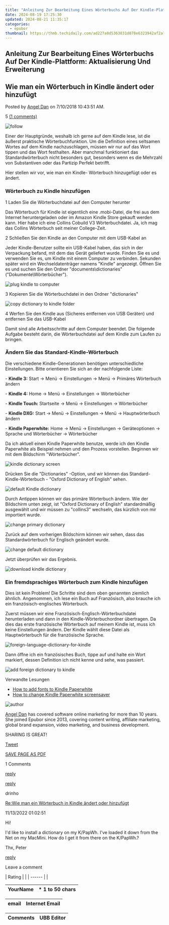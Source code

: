 ```yaml
---
title: "Anleitung Zur Bearbeitung Eines Wörterbuchs Auf Der Kindle-Plattform: Aktualisierung Und Erweiterung"
date: 2024-08-19 17:25:30
updated: 2024-08-21 11:35:17
categories:
  - epubor
thumbnail: https://thmb.techidaily.com/ad227a8d5363831d078e6323942af2a72809395f7bf85c351306cae77a65bd05.jpg
---
```


## Anleitung Zur Bearbeitung Eines Wörterbuchs Auf Der Kindle-Plattform: Aktualisierung Und Erweiterung

## Wie man ein Wörterbuch in Kindle ändert oder hinzufügt

Posted by [Angel Dan](http://www.epubor.com/mailto:epubor.muzhi1989@gmail.com) on 7/10/2018 10:43:51 AM.

5 [(1 comments)](http://www.epubor.com/#comment-area) 



![follow](http://www.epubor.com/images/follow.png)

Einer der Hauptgründe, weshalb ich gerne auf dem Kindle lese, ist die äußerst praktische Wörterbuchfunktion. Um die Definition eines seltsamen Wortes auf dem Kindle nachzuschlagen, müssen wir nur auf das Wort tippen und das Wort festhalten. Aber manchmal funktioniert das Standardwörterbuch nicht besonders gut, besonders wenn es die Mehrzahl von Substantiven oder das Partizip Perfekt betrifft.

Hier stellen wir vor, wie man ein Kindle- Wörterbuch hinzugefügt oder es ändert.

### Wörterbuch zu Kindle hinzufügen

1 Laden Sie die Wörterbuchdatei auf den Computer herunter

Das Wörterbuch für Kindle ist eigentlich eine .mobi-Datei, die frei aus dem Internet heruntergeladen oder im Amazon Kindle Store gekauft werden kann. Hier habe ich eine Collins Cobuild V3 Wörterbuchdatei. Ja, ich mag das Collins Wörterbuch seit meiner College-Zeit.

2 Schließen Sie den Kindle an den Computer mit dem USB-Kabel an

Jeder Kindle-Benutzer sollte ein USB-Kabel haben, das sich in der Verpackung befand, mit dem das Gerät geliefert wurde. Finden Sie es und verwenden Sie es, um Kindle mit einem Computer zu verbinden. Sekunden später wird ein Wechseldatenträger namens "Kindle" angezeigt. Öffnen Sie es und suchen Sie den Ordner "documents\\dictionaries" ("Dokumente\\Wörterbücher").

![plug kindle to computer](https://www.epubor.com/images/plug-kindle-to-computer.png)

3 Kopieren Sie die Wörterbuchdatei in den Ordner "dictionaries"

![copy dictionary to kindle folder](https://www.epubor.com/images/copy-dictionary-to-kindle-folder.png)

4 Werfen Sie den Kindle aus (Sicheres entfernen von USB Geräten) und entfernen Sie das USB-Kabel

Damit sind alle Arbeitsschritte auf dem Computer beendet. Die folgende Aufgabe besteht darin, die Wörterbuchdatei auf dem Kindle zum Laufen zu bringen.

### Ändern Sie das Standard-Kindle-Wörterbuch

Die verschiedene Kindle-Generationen benötigen unterschiedliche Einstellungen. Bitte orientieren Sie sich an der nachfolgende Liste:

\- **Kindle 3:** Start -> Menü -> Einstellungen -> Menü -> Primäres Wörterbuch ändern

\- **Kindle 4:** Home -> Menü -> Einstellungen -> Wörterbücher

\- **Kindle Touch:** Startseite -> Menü -> Einstellungen -> Wörterbücher

\- **Kindle DXG:** Start -> Menü -> Einstellungen -> Menü -> Hauptwörterbuch ändern

\- **Kindle Paperwhite:** Home -> Menü -> Einstellungen -> Geräteoptionen -> Sprache und Wörterbücher -> Wörterbücher

Da ich aktuell einen Kindle Paperwhite benutze, werde ich den Kindle Paperwhite als Beispiel nehmen und den Prozess vorstellen. Beginnen wir mit dem Bildschirm "Wörterbücher".

![kindle dictionary screen](https://www.epubor.com/images/kindle-dictionary-screen.png)

Drücken Sie die "Dictionaries" -Option, und wir können das Standard-Kindle-Wörterbuch - "Oxford Dictionary of English" sehen.

![default Kindle dictionary](https://www.epubor.com/images/default-kindle-dic.png)

Durch Antippen können wir das primäre Wörterbuch ändern. Wie der Bildschirm unten zeigt, ist "Oxford Dictionary of English" standardmäßig ausgewählt und wir müssen zu "collins3" wechseln, das kürzlich von mir importiert wurde.

![change primary dictionary](https://www.epubor.com/images/change-primary-dictionary.png)

Zurück auf dem vorherigen Bildschirm können wir sehen, dass das Standardwörterbuch für Englisch geändert wurde.

![change default dictionary](https://www.epubor.com/images/change-kindle-default-dictionary.png)

Jetzt überprüfen wir das Ergebnis.

![download kindle dictionary](https://www.epubor.com/images/download-kindle-dictionary.png)

### Ein fremdsprachiges Wörterbuch zum Kindle hinzufügen

Dies ist kein Problem! Die Schritte sind dem oben genannten ziemlich ähnlich. Angenommen, ich lese ein Buch auf Französisch, also brauche ich ein französisch-englisches Wörterbuch.

Zuerst müssen wir eine Französisch-Englisch-Wörterbuchdatei herunterladen und dann in den Kindle-Wörterbuchordner übertragen. Da dies das erste französische Wörterbuch auf meinem Kindle ist, muss ich keine Einstellungen ändern. Der Kindle wählt diese Datei als Hauptwörterbuch für die französische Sprache.

![foreign-language-dictionary-for-kindle](https://www.epubor.com/images/foreign-language-dictionary-for-kindle.png)

Dann öffne ich ein französisches Buch, tippe auf und halte ein Wort markiert, dessen Definition ich nicht kenne und sehe, was passiert.

![add foreign dictionary to kindle](https://www.epubor.com/images/add-foreign-dictionary-to-kindle.png)

Verwandte Lesungen

* [How to add fonts to Kindle Paperwhite](https://tools.techidaily.com/epubor/products/)
* [How to change Kindle Paperwhite screensaver](https://tools.techidaily.com/epubor/products/)

![author](http://www.epubor.com/images/uppic/author-dan.jpg)

[Angel Dan](http://www.epubor.com/mailto:epubor.muzhi1989@gmail.com) has covered software online marketing for more than 10 years. She joined Epubor since 2013, covering content writing, affiliate marketing, global brand expansion, video marketing, and business development.

SHARING IS GREAT!

[Tweet](https://twitter.com/share) 

[SAVE PAGE AS PDF](https://tools.techidaily.com/epubor/products/) 



1 Comments

[reply](https://tools.techidaily.com/epubor/products/) 

[reply](https://tools.techidaily.com/epubor/products/) 

drinho

[Re:Wie man ein Wörterbuch in Kindle ändert oder hinzufügt](https://tools.techidaily.com/epubor/products/)

11/13/2022 01:02:51

Hi!

 I'd like to install a dictionary on my K/PapWh. I've loaded it down from the Net on my MacMini. How do I get it from there on the K/PapWh.?

 Thx, Peter

[reply](https://tools.techidaily.com/epubor/products/) 

Leave a comment

| Rating |  |
| ------ |  |

| YourName | \*  1 to 50 chars |
| -------- | ----------------- |

| email | Internet Email |
| ----- | -------------- |

| Comments | UBB Editor |
| -------- | ---------- |

<ins class="adsbygoogle"
     style="display:block"
     data-ad-format="autorelaxed"
     data-ad-client="ca-pub-7571918770474297"
     data-ad-slot="1223367746"></ins>



<ins class="adsbygoogle"
     style="display:block"
     data-ad-client="ca-pub-7571918770474297"
     data-ad-slot="8358498916"
     data-ad-format="auto"
     data-full-width-responsive="true"></ins>
